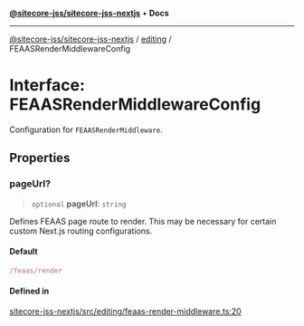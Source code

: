 [**@sitecore-jss/sitecore-jss-nextjs**](../../README.md) • **Docs**

***

[@sitecore-jss/sitecore-jss-nextjs](../../README.md) / [editing](../README.md) / FEAASRenderMiddlewareConfig

# Interface: FEAASRenderMiddlewareConfig

Configuration for `FEAASRenderMiddleware`.

## Properties

### pageUrl?

> `optional` **pageUrl**: `string`

Defines FEAAS page route to render.
This may be necessary for certain custom Next.js routing configurations.

#### Default

```ts
/feaas/render
```

#### Defined in

[sitecore-jss-nextjs/src/editing/feaas-render-middleware.ts:20](https://github.com/Sitecore/jss/blob/50bf04579b0cca04c7059f30ccf34e73b26a07bf/packages/sitecore-jss-nextjs/src/editing/feaas-render-middleware.ts#L20)
